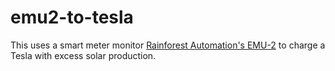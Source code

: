 # emu2-to-tesla

This uses a smart meter monitor [Rainforest Automation's EMU-2](https://www.rainforestautomation.com/rfa-z105-2-emu-2-2/) to charge a Tesla with excess solar production.

